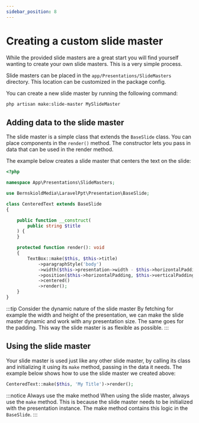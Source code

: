 ```yaml
---
sidebar_position: 8
---
```


# Creating a custom slide master

While the provided slide masters are a great start you will find yourself wanting to create your own slide masters. This
is a very simple process.

Slide masters can be placed in the `app/Presentations/SlideMasters` directory. This location can be customized in the
package config.

You can create a new slide master by running the following command:

```bash
php artisan make:slide-master MySlideMaster
```

## Adding data to the slide master

The slide master is a simple class that extends the `BaseSlide` class. You can place components in the `render()`
method. The constructor lets you pass in data that can be used in the render method.

The example below creates a slide master that centers the text on the slide:

```php
<?php

namespace App\Presentations\SlideMasters;

use BernskioldMedia\LaravelPpt\Presentation\BaseSlide;

class CenteredText extends BaseSlide
{

    public function __construct(
        public string $title
    ) {
    }

    protected function render(): void
    {
        TextBox::make($this, $this->title)
            ->paragraphStyle('body')
            ->width($this->presentation->width - $this->horizontalPadding * 2)
            ->position($this->horizontalPadding, $this->verticalPadding)
            ->centered()
            ->render();
    }
}
```

:::tip Consider the dynamic nature of the slide master
By fetching for example the width and height of the presentation, we can make the slide master dynamic and work with any
presentation size. The same goes for the padding. This way the slide master is as flexible as possible.
:::

## Using the slide master

Your slide master is used just like any other slide master, by calling its class and initializing it using its `make`
method, passing in the data it needs. The example below shows how to use the slide master we created above:

```php
CenteredText::make($this, 'My Title')->render();
```

:::notice Always use the make method
When using the slide master, always use the `make` method. This is because the slide master needs to be initialized
with the presentation instance. The make method contains this logic in the `BaseSlide`.
:::
